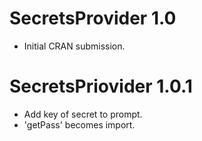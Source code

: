 # SecretsProvider 1.0

* Initial CRAN submission.

# SecretsPriovider 1.0.1

* Add key of secret to prompt.
* 'getPass' becomes import.
